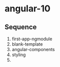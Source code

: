# angular-10

## Sequence

1. first-app-ngmodule
1. blank-template
1. angular-components
1. styling
1. 

